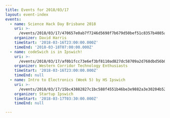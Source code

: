```yaml
---
title: Events for 2018/03/17
layout: event-index
events:
  - name: Science Hack Day Brisbane 2018
    uri: >-
      /events/2018/03/17/470657e0ab7f7246d5698f7b679d50bef51c8357b4085a9b18a8a9dcdbe9ec64
    organizer: David Harris
    timeStart: '2018-03-16T23:00:00.000Z'
    timeEnd: '2018-03-18T07:00:00.000Z'
  - name: codeSwich is in Ipswich!
    uri: >-
      /events/2018/03/17/af0b1fcc73e6ef3bf8110ad827dc58709a2d768dbd56b0d066db61881f738f44
    organizer: Western Corridor Technology Enthusiasts
    timeStart: '2018-03-16T23:00:00.000Z'
    timeEnd: null
  - name: Intro to Electronics (Week 5) by HS Ipswich
    uri: >-
      /events/2018/03/17/15bc43882827c1bc588f4551b46be3e9882a3e30204b522edd3c61040e62ee76
    organizer: Startup Ipswich
    timeStart: '2018-03-17T03:30:00.000Z'
    timeEnd: null

---
```

